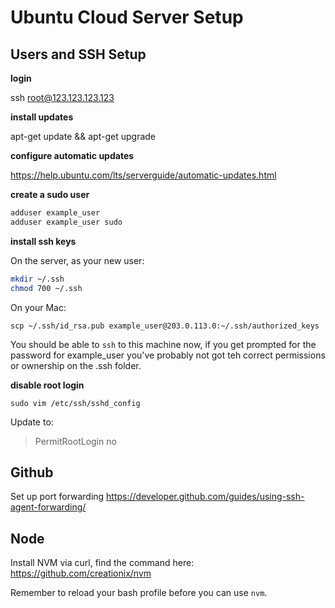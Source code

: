 # Ubuntu Cloud Server Setup

## Users and SSH Setup

**login**

ssh root@123.123.123.123

**install updates**

apt-get update && apt-get upgrade

**configure automatic updates**

https://help.ubuntu.com/lts/serverguide/automatic-updates.html

**create a sudo user**

```bash
adduser example_user
adduser example_user sudo
```

**install ssh keys**

On the server, as your new user:

```bash
mkdir ~/.ssh
chmod 700 ~/.ssh
```

On your Mac:

`scp ~/.ssh/id_rsa.pub example_user@203.0.113.0:~/.ssh/authorized_keys`

You should be able to `ssh` to this machine now, if you get prompted for the password for example_user you've probably not got teh correct permissions or ownership on the .ssh folder.

**disable root login**

`sudo vim /etc/ssh/sshd_config`

Update to:
>PermitRootLogin no

## Github
Set up port forwarding https://developer.github.com/guides/using-ssh-agent-forwarding/

## Node

Install NVM via curl, find the command here: https://github.com/creationix/nvm

Remember to reload your bash profile before you can use `nvm`.
